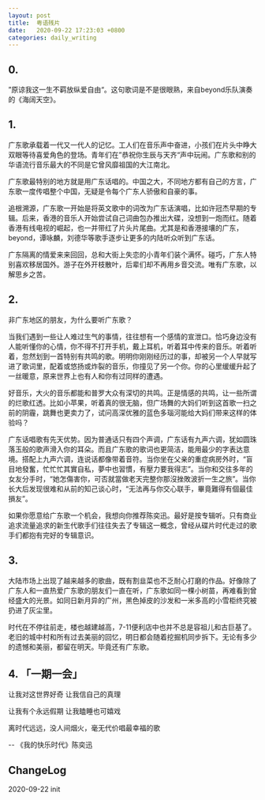 ```yaml
---
layout: post
title:  粤语残片
date:   2020-09-22 17:23:03 +0800
categories: daily_writing
---
```


## 0.

”原谅我这一生不羁放纵爱自由“。这句歌词是不是很眼熟，来自beyond乐队演奏的《海阔天空》。

## 1. 

广东歌承载着一代又一代人的记忆。工人们在音乐声中奋进，小孩们在片头中睁大双眼等待喜爱角色的登场。青年们在”恭祝你生辰与天齐“声中玩闹。广东歌和别的华语流行音乐最大的不同是它曾风靡祖国的大江南北。

广东歌最特别的地方就是用广东话唱的。中国之大，不同地方都有自己的方言，广东歌一度传唱整个中国，无疑是令每个广东人骄傲和自豪的事。

追根溯源，广东歌一开始是将英文歌中的词改为广东话演唱，比如许冠杰早期的专辑。后来，香港的音乐人开始尝试自己词曲包办推出大碟，没想到一炮而红。随着香港有线电视的崛起，也一并带红了片头片尾曲。尤其是和香港接壤的广东，beyond，谭咏麟，刘德华等歌手逐步让更多的内陆听众听到广东话。

广东隔离的情爱来来回回，总和大街上失恋的小青年们装个满怀。碰巧，广东人特别喜欢移居国外。游子在外开枝散叶，后辈们却不再用乡音交流。唯有广东歌，以解思乡之苦。

## 2. 

非广东地区的朋友，为什么要听广东歌？

当我们遇到一些让人难过生气的事情，往往想有一个感情的宣泄口。恰巧身边没有人能听懂你的心情，你不得不打开手机，戴上耳机，听着耳中传来的音乐。听着听着，忽然划到一首特别有共鸣的歌。明明你刚刚经历过的事，却被另一个人早就写进了歌词里，配着或悠扬或炸裂的音乐，你撞见了另一个你。你的心里缓缓升起了一丝暖意，原来世界上也有人和你有过同样的遭遇。

好音乐，大火的音乐都能和普罗大众有深切的共鸣。正是情感的共鸣，让一些所谓的烂歌红透。比如小苹果，听着真的很无脑，但广场舞的大妈们听到这首歌一扫之前的阴霾，跳舞也更卖力了，试问高深优雅的蓝色多瑙河能给大妈们带来这样的体验吗？

广东话唱歌有先天优势。因为普通话只有四个声调，广东话有九声六调，犹如圆珠落玉般的歌声滑入你的耳朵。而且广东歌的歌词也更简洁，能用最少的字表达意境。搭配上九声六调，连说话都像带着音符。当你坐在父亲的重症病房外时，“盲目地發奮，忙忙忙其實自私，夢中也習慣，有壓力要我得志”。当你和交往多年的女友分手时，“她怎傷害你，可否就當做老天完整你那沒挫敗波折一生之旅”。当你长大后发现很难和从前的知己谈心时，“无法再与你交心联手，畢竟難得有個最佳損友”。

如果你愿意给广东歌一个机会，我想向你推荐陈奕迅。最好是按专辑听。只有商业追求流量追求的新生代歌手们往往失去了专辑这一概念，曾经从碟片时代走过的歌手们都抱有完好的专辑意识。

## 3. 

大陆市场上出现了越来越多的歌曲，既有割韭菜也不乏耐心打磨的作品。好像除了广东人和一直热爱广东歌的朋友们一直在听，广东歌如同一棵小树苗，再难看到曾经盛大的光景。如同日新月异的广州，黑色掉皮的沙发和一米多高的小雪柜终究被扔进了灰尘里。

时代在不停往前走，楼也越建越高，7-11便利店中也并不总是容祖儿和古巨基了。老旧的城中村和所有过去美丽的回忆，明日都会随着挖掘机同步拆下。无论有多少的遗憾和美丽，都留在明天。毕竟还有广东歌。

## 4. 「一期一会」

让我对这世界好奇 让我信自己的真理

让我有个永远假期 让我瞌睡也可嬉戏

离时代远远，没人间烟火，毫无代价唱最幸福的歌

-- 《我的快乐时代》陈奕迅

## ChangeLog

2020-09-22 init
